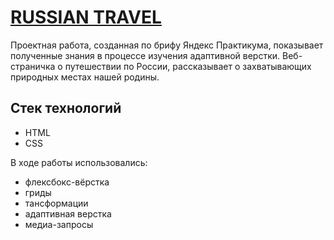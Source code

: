 # [RUSSIAN TRAVEL](https://natastas.github.io/russian-travel/)
Проектная работа, созданная по брифу Яндекс Практикума, показывает полученные знания в процессе изучения адаптивной верстки. Веб-страничка о путешествии по России, рассказывает о захватывающих природных местах нашей родины.

## Стек технологий

* HTML
* CSS

В ходе работы использовались:

* флексбокс-вёрстка
* гриды
* тансформации
* адаптивная верстка
* медиа-запросы
